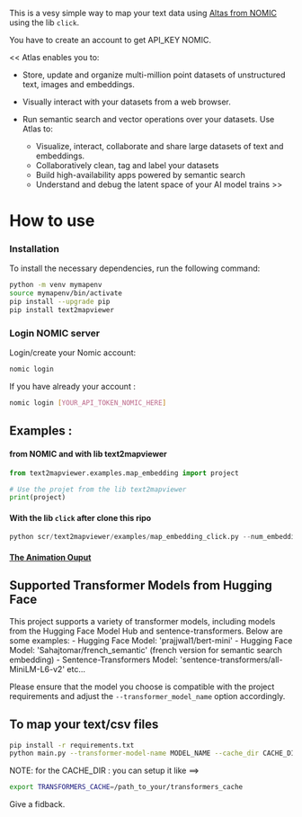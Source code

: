 This is a vesy simple way to map your text data using [Altas from NOMIC](https://docs.nomic.ai/index.html) using the lib `click`.

You have to create an account to get API_KEY NOMIC. 

<< Atlas enables you to:
* Store, update and organize multi-million point datasets of unstructured text, images and embeddings.
* Visually interact with your datasets from a web browser.
* Run semantic search and vector operations over your datasets.
Use Atlas to:

    - Visualize, interact, collaborate and share large datasets of text and embeddings.
    - Collaboratively clean, tag and label your datasets
    - Build high-availability apps powered by semantic search
    - Understand and debug the latent space of your AI model trains  >>


# How to use
### Installation

To install the necessary dependencies, run the following command:

```bash
python -m venv mymapenv 
source mymapenv/bin/activate
pip install --upgrade pip 
pip install text2mapviewer
```

### Login NOMIC server

Login/create your Nomic account:

```bash
nomic login
```
If you have already your account : 

```bash
nomic login [YOUR_API_TOKEN_NOMIC_HERE] 
```
## Examples : 
#### from NOMIC and with lib text2mapviewer 
```python
from text2mapviewer.examples.map_embedding import project

# Use the projet from the lib text2mapviewer 
print(project) 
```

#### With the lib `click` after clone this ripo

```python
python scr/text2mapviewer/examples/map_embedding_click.py --num_embeddings 10000 --embedding_dim 256
```

#### [ The Animation Ouput](https://atlas.nomic.ai/map/0b4c0459-98f2-4aab-8d47-875765832049/54017477-907d-46e8-8d56-dddf7ab7fcfc)




## Supported Transformer Models from Hugging Face 

This project supports a variety of transformer models, including models from the Hugging Face Model Hub and sentence-transformers. Below are some examples:
    - Hugging Face Model: 'prajjwal1/bert-mini'
    - Hugging Face Model: 'Sahajtomar/french_semantic'  (french version for semantic search embedding) 
    - Sentence-Transformers Model: 'sentence-transformers/all-MiniLM-L6-v2' etc...

Please ensure that the model you choose is compatible with the project requirements and adjust the `--transformer_model_name` option accordingly.

## To map your text/csv  files

```bash
pip install -r requirements.txt
python main.py --transformer-model-name MODEL_NAME --cache_dir CACHE_DIR --batch-size BATCH_SIZE --file-path FILE_PATH
```
NOTE: for the CACHE_DIR : you can setup it like ==> 

```bash
export TRANSFORMERS_CACHE=/path_to_your/transformers_cache
```

Give a fidback. 
